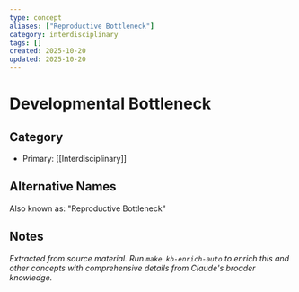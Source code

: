 ```yaml
---
type: concept
aliases: ["Reproductive Bottleneck"]
category: interdisciplinary
tags: []
created: 2025-10-20
updated: 2025-10-20
---
```


# Developmental Bottleneck

## Category

- Primary: [[Interdisciplinary]]

## Alternative Names

Also known as: "Reproductive Bottleneck"

## Notes

*Extracted from source material. Run `make kb-enrich-auto` to enrich this and other concepts with comprehensive details from Claude's broader knowledge.*
